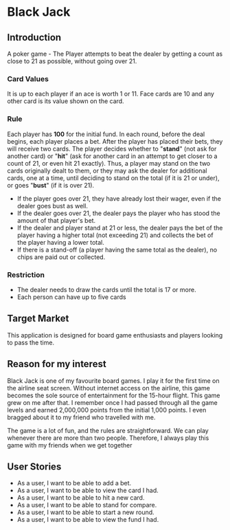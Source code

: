 # Black Jack

## Introduction
A poker game - The Player attempts to beat the 
dealer by getting a count as close to 21 as possible, 
without going over 21.

### Card Values
It is up to each player if an ace is worth 1 or 11. 
Face cards are 10 and any other card is its value 
shown on the card.

### Rule
Each player has **100** for the initial fund. In each round, before the deal begins, each player places a bet.
After the player has placed their bets, they will receive two cards. The player decides whether to "**stand**"
(not ask for another card) or "**hit**" (ask for another card in an attempt to get closer to a count of 21, 
or even hit 21 exactly). Thus, a player may stand on the two cards originally dealt to them, 
or they may ask the dealer for additional cards, one at a time, until deciding to stand on the total 
(if it is 21 or under), or goes "**bust**" (if it is over 21). 

- If the player goes over 21, they have already lost their wager, even if the dealer goes bust as well.
- If the dealer goes over 21, the dealer pays the player who has stood the amount of that player's bet.
- If the dealer and player stand at 21 or less, the dealer pays the bet of the player having a 
higher total (not exceeding 21) and collects the bet of the player having a lower total. 
- If there is a stand-off (a player having the same total as the dealer), no chips are paid out or collected.

### Restriction

- The dealer needs to draw the cards until the total is 17 or more.
- Each person can have up to five cards

## Target Market
This application is designed for board game enthusiasts and players looking to pass the time.

## Reason for my interest
Black Jack is one of my favourite board games. I play it for the first time on the airline seat screen.
Without internet access on the airline, this game becomes the sole source of entertainment for the 15-hour flight. 
This game grew on me after that.
I remember once I had passed through all the game levels and earned 2,000,000 points from the initial 1,000 points. 
I even bragged about it to my friend who travelled with me.

The game is a lot of fun, and the rules are straightforward. 
We can play whenever there are more than two people. Therefore, I always play this game 
with my friends when we get together

## User Stories

- As a user, I want to be able to add a bet.
- As a user, I want to be able to view the card I had.
- As a user, I want to be able to hit a new card.
- As a user, I want to be able to stand for compare.
- As a user, I want to be able to start a new round.
- As a user, I want to be able to view the fund I had.